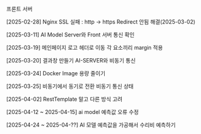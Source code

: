 프론트 서버

[2025-02-28]
Nginx SSL 실패 : http -> https Redirect 안됨
해결(2025-03-02)

[2025-03-11]
AI Model Server와 Front 서버 통신 확인

[2025-03-19]
메인페이지 로고 헤더로 이동
각 요소끼리 margin 적용

[2025-03-20]
결과창 만들기
AI-SERVER와 비동기 통신

[2025-03-24]
Docker Image 용량 줄이기

[2025-03-25]
비동기에서 동기로 전환
비동기 통신 상태

[2025-04-02]
RestTemplate 말고 다른 방식 고려

[2025-04-12 ~ 2025-04-15]
ai model 예측값 오류 수정

[2025-04-24 ~ 2025-04-??]
AI 모델 예측값을 가공해서 수리비 예측하기
